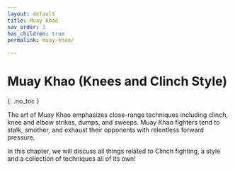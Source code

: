 ```yaml
---
layout: default
title: Muay Khao
nav_order: 3
has_children: true
permalink: muay-khao/

---
```


# Muay Khao (Knees and Clinch Style)
{: .no_toc }

The art of Muay Khao emphasizes close-range techniques including clinch, knee and elbow
strikes, dumps, and sweeps. Muay Khao fighters tend to stalk, smother, and exhaust their
opponents with relentless forward pressure.

In this chapter, we will discuss all things related to Clinch fighting, a style and a
collection of techniques all of its own!
